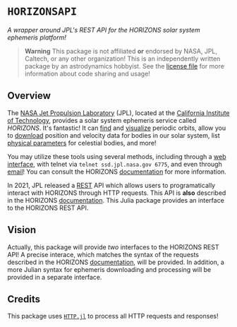 # `HORIZONSAPI`
_A wrapper around JPL's REST API for the HORIZONS solar system ephemeris platform!_

> **Warning**
> This package is not affiliated **or** endorsed by NASA, JPL, Caltech, or any other organization!
> This is an independently written package by an astrodynamics hobbyist. 
> See the [license file](./LICENSE) for more information about code sharing and usage!

## Overview

The [NASA Jet Propulsion Laboratory](https://www.jpl.nasa.gov) (JPL), located at the 
[California Institute of Technology](https://www.caltech.edu), provides a solar 
system ephemeris service called _HORIZONS_. It's fantastic! It can 
[find](https://ssd.jpl.nasa.gov/tools/periodic_orbits.html) and 
[visualize](https://ssd.jpl.nasa.gov/tools/orbit_diagram.html) periodic orbits,
allow you to [download](https://ssd.jpl.nasa.gov/ephem.html) position and velocity
data for bodies in our solar system, list 
[physical parameters](https://ssd.jpl.nasa.gov/sats/phys_par/) for celestial bodies, 
and more!

You may utilize these tools using several methods, including 
through a [web interface](https://ssd.jpl.nasa.gov/horizons/app.html), 
with telnet via `telnet ssd.jpl.nasa.gov 6775`, and even through 
[email](horizons@ssd.jpl.nasa.gov?subject=BATCH-LONG)! You can consult the HORIZONS
[documentation](https://ssd.jpl.nasa.gov/horizons/manual.html) for more information.

In 2021, JPL released a [REST](https://www.redhat.com/en/topics/api/what-is-a-rest-api)
API which allows users to programatically interact with HORIZONS through HTTP requests.
This API is **also** described in the HORIZONS 
[documentation](https://ssd-api.jpl.nasa.gov/doc/horizons.html).
This Julia package provides an interface to the HORIZONS REST API. 

## Vision

Actually, this package will provide _two_ interfaces to the HORIZONS REST API!
A precise interace, which matches the syntax of the requests described in the 
HORIZONS [documentation](https://ssd-api.jpl.nasa.gov/doc/horizons.html),
will be provided. In addition, a more Julian syntax for ephemeris downloading
and processing will be provided in a separate interface.

## Credits

This package uses [`HTTP.jl`](https://github.com/JuliaWeb/HTTP.jl) to process 
all HTTP requests and responses!